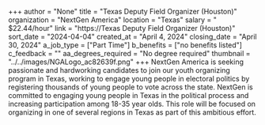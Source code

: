 +++
author = "None"
title = "Texas Deputy Field Organizer (Houston)"
organization = "NextGen America"
location = "Texas"
salary = " $22.44/hour"
link = "https://Texas Deputy Field Organizer (Houston)"
sort_date = "2024-04-04"
created_at = "April 4, 2024"
closing_date = "April 30, 2024"
a_job_type = ["Part Time"]
b_benefits = ["no benefits listed"]
c_feedback = ""
aa_degrees_required = "No degree required"
thumbnail = "../../images/NGALogo_ac82639f.png"
+++
NextGen America is seeking passionate and hardworking candidates to join our youth organizing program in Texas, working to engage young people in electoral politics by registering thousands of young people to vote across the state. NextGen is committed to engaging young people in Texas in the political process and increasing participation among 18-35 year olds. This role will be focused on organizing in one of several regions in Texas as part of this ambitious effort. 